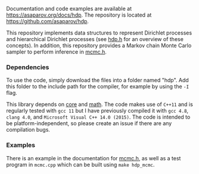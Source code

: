 Documentation and code examples are available at <https://asaparov.org/docs/hdp>. The repository is located at <https://github.com/asaparov/hdp>.

This repository implements data structures to represent Dirichlet processes and hierarchical Dirichlet processes (see <a href="https://asaparov.org/docs/hdp/hdp.h.html">hdp.h</a> for an overview of these concepts). In addition, this repository provides a Markov chain Monte Carlo sampler to perform inference in [mcmc.h](https://asaparov.org/docs/hdp/mcmc.h.html).

### Dependencies

To use the code, simply download the files into a folder named "hdp". Add this folder to the include path for the compiler, for example by using the `-I` flag.

This library depends on [core](https://github.com/asaparov/core) and [math](https://github.com/asaparov/math). The code makes use of `C++11` and is regularly tested with `gcc 11` but I have previously compiled it with `gcc 4.8`, `clang 4.0`, and `Microsoft Visual C++ 14.0 (2015)`. The code is intended to be platform-independent, so please create an issue if there are any compilation bugs.

### Examples

There is an example in the documentation for [mcmc.h](https://asaparov.org/docs/hdp/mcmc.h.html), as well as a test program in `mcmc.cpp` which can be built using `make hdp_mcmc`.
